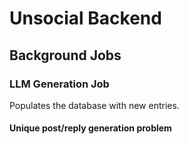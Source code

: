# Unsocial Backend

## Background Jobs

### LLM Generation Job

Populates the database with new entries.

#### Unique post/reply generation problem
